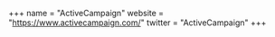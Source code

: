 +++
name = "ActiveCampaign"
website = "https://www.activecampaign.com/"
twitter = "ActiveCampaign"
+++